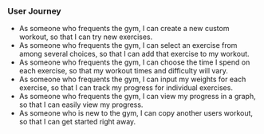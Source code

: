 ### User Journey

- As someone who frequents the gym, I can create a new custom workout, so that I can try new exercises.
- As someone who frequents the gym, I can select an exercise from among several choices, so that I can add that exercise to my workout.
- As someone who frequents the gym, I can choose the time I spend on each exercise, so that my workout times and difficulty will vary.
- As someone who frequents the gym, I can input my weights for each exercise, so that I can track my progress for individual exercises.
- As someone who frequents the gym, I can view my progress in a graph, so that I can easily view my progress.
- As someone who is new to the gym, I can copy another users workout, so that I can get started right away.
